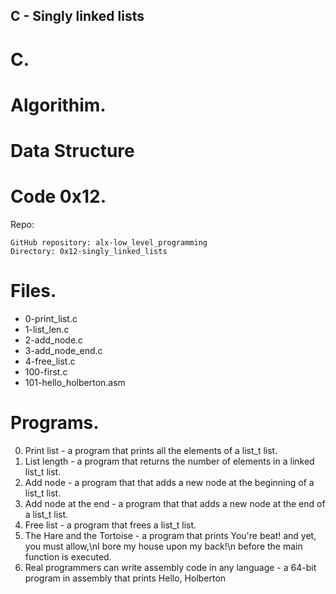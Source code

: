 ## **C - Singly linked lists**

# C.
# Algorithim.
# Data Structure

# Code 0x12.

Repo:

    GitHub repository: alx-low_level_programming
    Directory: 0x12-singly_linked_lists

# Files.
* 0-print_list.c
* 1-list_len.c
* 2-add_node.c
* 3-add_node_end.c
* 4-free_list.c
* 100-first.c
* 101-hello_holberton.asm

# Programs.
0. Print list - a program that prints all the elements of a list_t list.
1. List length - a program that returns the number of elements in a linked list_t list.
2. Add node - a program that that adds a new node at the beginning of a list_t list.
3. Add node at the end - a program that that adds a new node at the end of a list_t list.
4. Free list - a program that frees a list_t list.
5. The Hare and the Tortoise - a program that prints You're beat! and yet, you must allow,\nI bore my house upon my back!\n before the main function is executed.
6. Real programmers can write assembly code in any language - a 64-bit program in assembly that prints Hello, Holberton